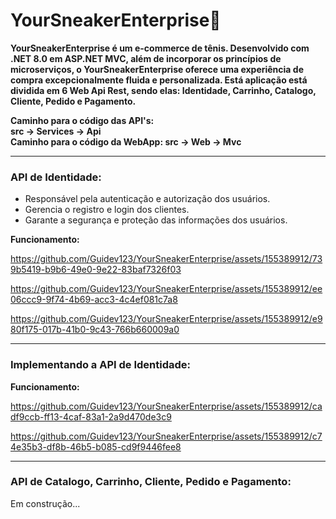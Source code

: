 # YourSneakerEnterprise👟

<strong>YourSneakerEnterprise é um e-commerce de tênis. Desenvolvido com .NET 8.0 em ASP.NET MVC, além de incorporar os princípios de microserviços, o YourSneakerEnterprise oferece uma experiência de compra excepcionalmente fluida e personalizada. Está aplicação está dividida em 6 Web Api Rest, sendo elas: Identidade, Carrinho, Catalogo, Cliente, Pedido e Pagamento.

<strong>Caminho para o código das API's:</strong> <br>
src -> Services -> Api
<br/>
<strong>Caminho para o código da WebApp:</strong>
src -> Web -> Mvc
</strong>


<hr/>
<h3>API de Identidade:</h3>
<ul>
        <li>
                Responsável pela autenticação e autorização dos usuários.
        </li>
        <li>
                Gerencia o registro e login dos clientes.
        </li>
        <li>
             Garante a segurança e proteção das informações dos usuários.      
        </li>   
</ul>


<strong>Funcionamento:</strong>

https://github.com/Guidev123/YourSneakerEnterprise/assets/155389912/739b5419-b9b6-49e0-9e22-83baf7326f03




https://github.com/Guidev123/YourSneakerEnterprise/assets/155389912/ee06ccc9-9f74-4b69-acc3-4c4ef081c7a8

https://github.com/Guidev123/YourSneakerEnterprise/assets/155389912/e980f175-017b-41b0-9c43-766b660009a0
<hr/>
<h3>Implementando a API de Identidade:</h3>

<strong>Funcionamento:</strong>

https://github.com/Guidev123/YourSneakerEnterprise/assets/155389912/cadf9ccb-ff13-4caf-83a1-2a9d470de3c9

https://github.com/Guidev123/YourSneakerEnterprise/assets/155389912/c74e35b3-df8b-46b5-b085-cd9f9446fee8

<hr/>
<h3>API de Catalogo, Carrinho, Cliente, Pedido e Pagamento:</h3>

Em construção...

